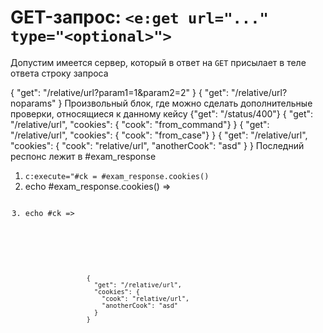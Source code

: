 # GET-запрос: `<e:get url="..." type="<optional>">`

Допустим имеется сервер, который в ответ на `GET` присылает в теле ответа строку запроса

<div>
    <e:summary/>
    <e:example name="Пример проверок тела ответа" status="ExpectedToFail" print="true">
        <e:get url="relative/url">
            <e:case desc="Запрос с параметрами (все проверки успешны)" urlParams="param1=1&amp;param2=2">
                <expected>
                    { "get": "/relative/url?param1=1&amp;param2=2" }
                </expected>
            </e:case>
            <e:case desc="Запрос без параметров (с неверным телом ответа)">
                <expected>
                    { "get": "/relative/url?noparams" }
                </expected>
                <e:check>
                    <span c:assertTrue="true">Произвольный блок, где можно сделать дополнительные проверки, относящиеся к данному кейсу</span>
                </e:check>
            </e:case>
        </e:get>
    </e:example>
    <e:example name="Пример проверки кода ответа" status="ExpectedToFail" print="true">
        <e:get url="status/400">
            <e:case desc="Неверный код ответа">
                <expected>
                    {"get": "/status/400"}
                </expected>
            </e:case>
        </e:get>
    </e:example>
    <e:example name="Пример работы с куками" print="true">
        <e:get url="relative/url" cookies="cook=from_command">
            <e:case desc="Если у кейса не указаны - используются заданные в команде">
                <expected>
                    {
                      "get": "/relative/url",
                      "cookies": { "cook": "from_command"}
                    }
                </expected>
            </e:case>
            <e:case cookies="cook=from_case" desc="Иначе, те что у кейса">
                <expected>
                    {
                      "get": "/relative/url",
                      "cookies": { "cook": "from_case"}
                    }
                </expected>
            </e:case>
            <e:case cookies="cook=${var.url},anotherCook=asd" desc="Можно использовать плейсхолдеры для вызова переменных и методов">
                <expected>
                    {
                      "get": "/relative/url",
                      "cookies": {
                        "cook": "relative/url",
                        "anotherCook": "asd"
                      }
                    }
                </expected>
                <e:check>
                    Последний респонс лежит в #exam_response<br/>
                    <ol>
                    <li><code c:execute="#ck = #exam_response.cookies()">c:execute="#ck = #exam_response.cookies()</code></li>
                    <li>echo #exam_response.cookies() => <code c:echo="#exam_response.cookies()"/></li>
                    <li>echo #ck => <code c:echo="#ck"/></li>
                    </ol>
                </e:check>
            </e:case>
            <e:case cookies="${var.exam_response.cookies()}" desc="Можно использовать поля предыдущего респонса, например ${var.exam_response.cookies()}, если пометить спеку @FullOGNL">
                <expected>
                    {
                      "get": "/relative/url",
                      "cookies": {
                        "cook": "relative/url",
                        "anotherCook": "asd"
                      }
                    }
                </expected>
            </e:case>
        </e:get>
    </e:example>
</div>